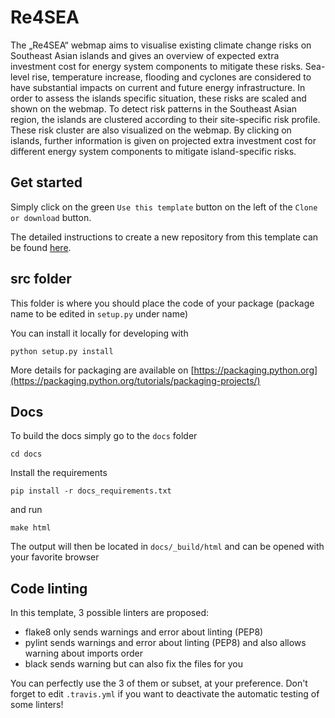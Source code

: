 # Re4SEA

The „Re4SEA“ webmap aims to visualise existing climate change risks on Southeast Asian islands and gives an overview of expected extra investment cost for energy system components to mitigate these risks. Sea-level rise, temperature increase, flooding and cyclones are considered to have substantial impacts on current and future energy infrastructure. In order to assess the islands specific situation, these risks are scaled and shown on the webmap. To detect risk patterns in the Southeast Asian region, the islands are clustered according to their site-specific risk profile. These risk cluster are also visualized on the webmap. By clicking on islands, further information is given on projected extra investment cost for different energy system components to mitigate island-specific risks. 

## Get started

Simply click on the green `Use this template` button on the left of the `Clone or download` button.

The detailed instructions to create a new repository from this template can be found [here](https://help.github.com/en/articles/creating-a-repository-from-a-template).

## src folder

This folder is where you should place the code of your package (package name to be edited in `setup.py` under name)

You can install it locally for developing with

    python setup.py install
    
More details for packaging are available on [https://packaging.python.org](https://packaging.python.org/tutorials/packaging-projects/)


## Docs

To build the docs simply go to the `docs` folder

    cd docs

Install the requirements

    pip install -r docs_requirements.txt

and run

    make html

The output will then be located in `docs/_build/html` and can be opened with your favorite browser

## Code linting

In this template, 3 possible linters are proposed:
- flake8 only sends warnings and error about linting (PEP8)
- pylint sends warnings and error about linting (PEP8) and also allows warning about imports order
- black sends warning but can also fix the files for you

You can perfectly use the 3 of them or subset, at your preference. Don't forget to edit `.travis.yml` if you want to deactivate the automatic testing of some linters!
